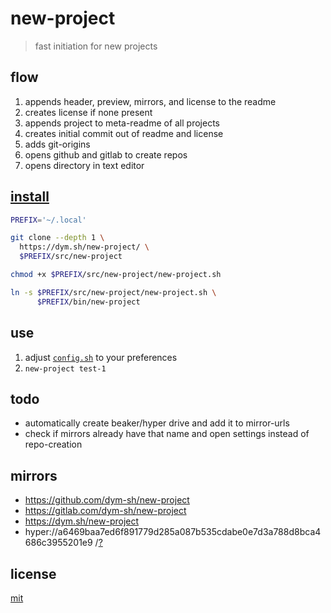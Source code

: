 # new-project

> fast initiation for new projects


## flow

1. appends header, preview, mirrors, and license to the readme
2. creates license if none present
3. appends project to meta-readme of all projects
4. creates initial commit out of readme and license
5. adds git-origins
6. opens github and gitlab to create repos
7. opens directory in text editor


## [install](./install.sh)
``` sh
PREFIX='~/.local'

git clone --depth 1 \
  https://dym.sh/new-project/ \
  $PREFIX/src/new-project

chmod +x $PREFIX/src/new-project/new-project.sh

ln -s $PREFIX/src/new-project/new-project.sh \
      $PREFIX/bin/new-project
```


## use
1. adjust [`config.sh`](./config.sh) to your preferences
2. `new-project test-1`


## todo
- automatically create beaker/hyper drive and add it to mirror-urls
- check if mirrors already have that name and open settings instead of repo-creation


## mirrors
- https://github.com/dym-sh/new-project
- https://gitlab.com/dym-sh/new-project
- https://dym.sh/new-project
- hyper://a6469baa7ed6f891779d285a087b535cdabe0e7d3a788d8bca4686c3955201e9 /[?](https://beakerbrowser.com)


## license
[mit](./license)
